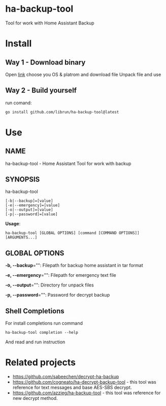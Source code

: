 # ha-backup-tool
Tool for work with Home Assistant Backup

# Install

## Way 1 - Download binary
Open [link](https://github.com/librun/ha-backup-tool/releases) choose you OS & platrom and download file
Unpack file and use

## Way 2 - Build yourself

run comand:
```bash
go install github.com/librun/ha-backup-tool@latest
```

# Use

## NAME

ha-backup-tool - Home Assistant Tool for work with backup

## SYNOPSIS

ha-backup-tool

```
[-b|--backup]=[value]
[-e|--emergency]=[value]
[-o|--output]=[value]
[-p|--password]=[value]
```

**Usage**:

```
ha-backup-tool [GLOBAL OPTIONS] [command [COMMAND OPTIONS]] [ARGUMENTS...]
```

## GLOBAL OPTIONS

**-b, --backup**="": Filepath for backup home assistant in tar format

**-e, --emergency**="": Filepath for emergency text file

**-o, --output**="": Directory for unpack files

**-p, --password**="": Password for decrypt backup

## Shell Completions

For install completions run command
```
ha-backup-tool completion --help
```
And read and run instruction

# Related projects

* https://github.com/sabeechen/decrypt-ha-backup 
* https://github.com/cogneato/ha-decrypt-backup-tool - this tool was reference for text messages and base AES-SBS decrypt.
* https://github.com/azzieg/ha-backup-tool - this tool was reference for new decrypt method.